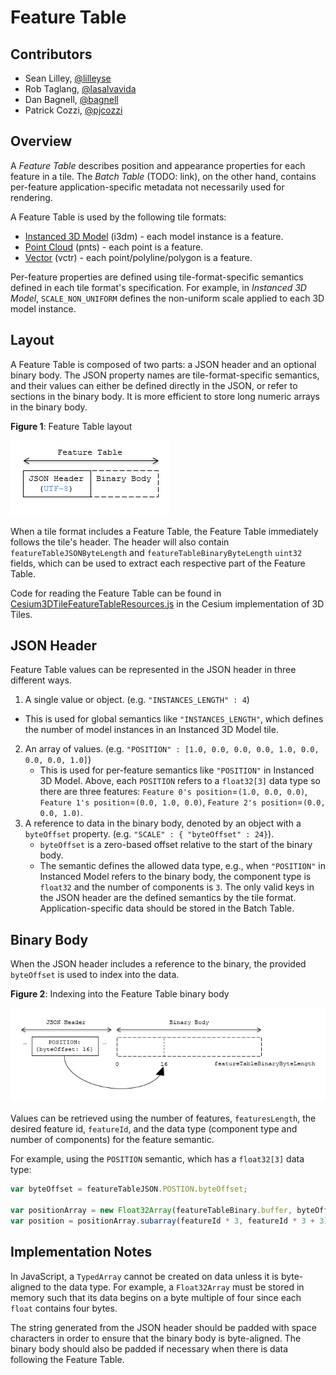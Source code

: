 # Feature Table

## Contributors

* Sean Lilley, [@lilleyse](https://twitter.com/lilleyse)
* Rob Taglang, [@lasalvavida](https://github.com/lasalvavida)
* Dan Bagnell, [@bagnell](https://github.com/bagnell)
* Patrick Cozzi, [@pjcozzi](https://twitter.com/pjcozzi)

## Overview

A _Feature Table_ describes position and appearance properties for each feature in a tile.  The _Batch Table_ (TODO: link), on the other hand, contains per-feature application-specific metadata not necessarily used for rendering.

A Feature Table is used by the following tile formats:
* [Instanced 3D Model](../Instanced3DModel) (i3dm) - each model instance is a feature.
* [Point Cloud](../PointCloud) (pnts) - each point is a feature.
* [Vector](../VectorData) (vctr) - each point/polyline/polygon is a feature.

Per-feature properties are defined using tile-format-specific semantics defined in each tile format's specification.  For example, in _Instanced 3D Model_, `SCALE_NON_UNIFORM` defines the non-uniform scale applied to each 3D model instance.

## Layout

A Feature Table is composed of two parts: a JSON header and an optional binary body. The JSON property names are tile-format-specific semantics, and their values can either be defined directly in the JSON, or refer to sections in the binary body.  It is more efficient to store long numeric arrays in the binary body.

**Figure 1**: Feature Table layout

![feature table layout](figures/feature-table-layout.png)

When a tile format includes a Feature Table, the Feature Table immediately follows the tile's header.  The header will also contain `featureTableJSONByteLength` and `featureTableBinaryByteLength` `uint32` fields, which can be used to extract each respective part of the Feature Table.

Code for reading the Feature Table can be found in [Cesium3DTileFeatureTableResources.js](https://github.com/AnalyticalGraphicsInc/cesium/blob/3d-tiles/Source/Scene/Cesium3DTileFeatureTableResources.js) in the Cesium implementation of 3D Tiles.

## JSON Header

Feature Table values can be represented in the JSON header in three different ways.

1. A single value or object. (e.g. `"INSTANCES_LENGTH" : 4`)
  * This is used for global semantics like `"INSTANCES_LENGTH"`, which defines the number of model instances in an Instanced 3D Model tile.
2. An array of values. (e.g. `"POSITION" : [1.0, 0.0, 0.0, 0.0, 1.0, 0.0, 0.0, 0.0, 1.0]`)
   * This is used for per-feature semantics like `"POSITION"` in Instanced 3D Model.  Above, each `POSITION` refers to a `float32[3]` data type so there are three features: `Feature 0's position`=`(1.0, 0.0, 0.0)`, `Feature 1's position`=`(0.0, 1.0, 0.0)`, `Feature 2's position`=`(0.0, 0.0, 1.0)`.
3. A reference to data in the binary body, denoted by an object with a `byteOffset` property. (e.g. `"SCALE" : { "byteOffset" : 24}`).
   * `byteOffset` is a zero-based offset relative to the start of the binary body.
   * The semantic defines the allowed data type, e.g., when `"POSITION"` in Instanced Model refers to the binary body, the component type is `float32` and the number of components is `3`.
The only valid keys in the JSON header are the defined semantics by the tile format.  Application-specific data should be stored in the Batch Table.

## Binary Body

When the JSON header includes a reference to the binary, the provided `byteOffset` is used to index into the data. 

**Figure 2**: Indexing into the Feature Table binary body

![feature table binary index](figures/feature-table-binary-index.png)

Values can be retrieved using the number of features, `featuresLength`, the desired feature id, `featureId`, and the data type (component type and number of components) for the feature semantic.

For example, using the `POSITION` semantic, which has a `float32[3]` data type:

```javascript
var byteOffset = featureTableJSON.POSTION.byteOffset;

var positionArray = new Float32Array(featureTableBinary.buffer, byteOffset, featuresLength * 3); // There are three components for each POSITION feature.
var position = positionArray.subarray(featureId * 3, featureId * 3 + 3); // Using subarray creates a view into the array, and not a new array.
```

## Implementation Notes

In JavaScript, a `TypedArray` cannot be created on data unless it is byte-aligned to the data type.
For example, a `Float32Array` must be stored in memory such that its data begins on a byte multiple of four since each `float` contains four bytes.

The string generated from the JSON header should be padded with space characters in order to ensure that the binary body is byte-aligned.
The binary body should also be padded if necessary when there is data following the Feature Table.
